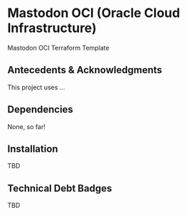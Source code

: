 # Mastodon OCI (Oracle Cloud Infrastructure)

Mastodon OCI Terraform Template

## Antecedents & Acknowledgments

This project uses ...

## Dependencies

None, so far!

## Installation

TBD

## Technical Debt Badges

TBD
